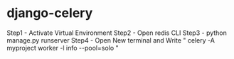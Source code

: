 # django-celery

Step1 - Activate Virtual Environment
Step2 - Open redis CLI
Step3 - python manage.py runserver
Step4 - Open New terminal and Write " celery -A myproject worker -l info --pool=solo " 
